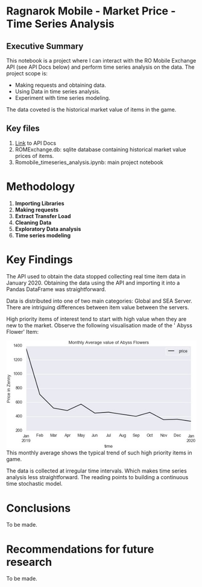 # Ragnarok Mobile - Market Price - Time Series Analysis

## Executive Summary
This notebook is a project where I can interact with the RO Mobile Exchange API (see API Docs below) and perform time series analysis on the data. The project scope is:

- Making requests and obtaining data.
- Using Data in time series analysis.
- Experiment with time series modeling.

The data coveted is the historical market value of items in the game.

## Key files
1. [Link](https://jessicayeh.github.io/rom-exchange-openapi/#section/Recent-Changes) to API Docs
2. ROMExchange.db: sqlite database containing historical market value prices of items.
3. Romobile_timeseries_analysis.ipynb: main project notebook

# Methodology

1. **Importing Libraries**  
2. **Making requests**  
3. **Extract Transfer Load**  
4. **Cleaning Data**  
5. **Exploratory Data analysis**  
5. **Time series modeling**  

# Key Findings
The API used to obtain the data stopped collecting real time item data in January 2020. 
Obtaining the data using the API and importing it into a Pandas DataFrame was straightforward. 

Data is distributed into one of two main categories: Global and SEA Server.
There are intriguing differences between item value between the servers.

High priority items of interest tend to start with high value when they are new to the market.
Observe the following visualisation made of the ' Abyss Flower' Item:

![monthly average of Abyss Flowers](./Images/AbyssFlower_monthly_avg_price.jpg)  
This monthly average shows the typical trend of such high priority items in game.

The data is collected at irregular time intervals. Which makes time series analysis less straightforward.
The reading points to building a continuous time stochastic model.

# Conclusions

To be made.
# Recommendations for future research
To be made.